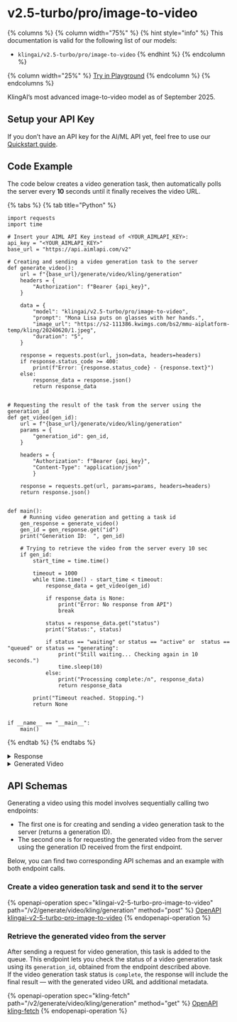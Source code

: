 # v2.5-turbo/pro/image-to-video

{% columns %}
{% column width="75%" %}
{% hint style="info" %}
This documentation is valid for the following list of our models:

* `klingai/v2.5-turbo/pro/image-to-video`
{% endhint %}
{% endcolumn %}

{% column width="25%" %}
<a href="https://aimlapi.com/app/?model=klingai/v2.5-turbo/pro/image-to-video&#x26;mode=video" class="button primary">Try in Playground</a>
{% endcolumn %}
{% endcolumns %}

KlingAI’s most advanced image-to-video model as of September 2025.

## Setup your API Key

If you don’t have an API key for the AI/ML API yet, feel free to use our [Quickstart guide](https://docs.aimlapi.com/quickstart/setting-up).

## Code Example

The code below creates a video generation task, then automatically polls the server every **10** seconds until it finally receives the video URL.

{% tabs %}
{% tab title="Python" %}
<pre class="language-python" data-overflow="wrap"><code class="lang-python">import requests
import time

# Insert your AIML API Key instead of &#x3C;YOUR_AIMLAPI_KEY>:
api_key = "&#x3C;YOUR_AIMLAPI_KEY>"
base_url = "https://api.aimlapi.com/v2"

# Creating and sending a video generation task to the server
def generate_video():
    url = f"{base_url}/generate/video/kling/generation"
    headers = {
        "Authorization": f"Bearer {api_key}", 
    }
<strong>
</strong>    data = {
        "model": "klingai/v2.5-turbo/pro/image-to-video",
        "prompt": "Mona Lisa puts on glasses with her hands.",
        "image_url": "https://s2-111386.kwimgs.com/bs2/mmu-aiplatform-temp/kling/20240620/1.jpeg",
        "duration": "5",       
    }
 
    response = requests.post(url, json=data, headers=headers)
    if response.status_code >= 400:
        print(f"Error: {response.status_code} - {response.text}")
    else:
        response_data = response.json()
        return response_data
    

# Requesting the result of the task from the server using the generation_id
def get_video(gen_id):
    url = f"{base_url}/generate/video/kling/generation"
    params = {
        "generation_id": gen_id,
    }
    
    headers = {
        "Authorization": f"Bearer {api_key}", 
        "Content-Type": "application/json"
        }

    response = requests.get(url, params=params, headers=headers)
    return response.json()


def main():
     # Running video generation and getting a task id
    gen_response = generate_video()
    gen_id = gen_response.get("id")
    print("Generation ID:  ", gen_id)

    # Trying to retrieve the video from the server every 10 sec
    if gen_id:
        start_time = time.time()

        timeout = 1000
        while time.time() - start_time &#x3C; timeout:
            response_data = get_video(gen_id)

            if response_data is None:
                print("Error: No response from API")
                break
        
            status = response_data.get("status")
            print("Status:", status)

            if status == "waiting" or status == "active" or  status == "queued" or status == "generating":
                print("Still waiting... Checking again in 10 seconds.")
                time.sleep(10)
            else:
                print("Processing complete:/n", response_data)
                return response_data
   
        print("Timeout reached. Stopping.")
        return None     


if __name__ == "__main__":
    main()
</code></pre>
{% endtab %}
{% endtabs %}

<details>

<summary>Response</summary>

{% code overflow="wrap" %}
```json5
Generation ID:   935ed026-34da-4357-bb8d-d7f444a2393b:klingai/v2.5-turbo/pro/image-to-video
Status: generating
Still waiting... Checking again in 10 seconds.
Status: generating
Still waiting... Checking again in 10 seconds.
Status: generating
Still waiting... Checking again in 10 seconds.
Status: generating
Still waiting... Checking again in 10 seconds.
Status: generating
Still waiting... Checking again in 10 seconds.
Status: generating
Still waiting... Checking again in 10 seconds.
Status: generating
Still waiting... Checking again in 10 seconds.
Status: generating
Still waiting... Checking again in 10 seconds.
Status: generating
Still waiting... Checking again in 10 seconds.
Status: generating
Still waiting... Checking again in 10 seconds.
Status: generating
Still waiting... Checking again in 10 seconds.
Status: generating
Still waiting... Checking again in 10 seconds.
Status: generating
Still waiting... Checking again in 10 seconds.
Status: completed
Processing complete:/n {'id': '935ed026-34da-4357-bb8d-d7f444a2393b:klingai/v2.5-turbo/pro/image-to-video', 'status': 'completed', 'video': {'url': 'https://cdn.aimlapi.com/eagle/files/koala/Wr1zMMgriXmIeQh0GGjZV_output.mp4', 'content_type': 'video/mp4', 'file_name': 'output.mp4', 'file_size': 17744261}}
```
{% endcode %}

</details>

<details>

<summary>Generated Video</summary>

**Original**: [1180x1756](https://drive.google.com/file/d/1UYHWEX_Rghb4NzQ2umIsoj-Vuhs18JNv/view?usp=sharing)

**Low-res GIF preview**:

<div align="left"><figure><img src="../../../.gitbook/assets/klingai-v2.5-turbo-pro-image-to-video_preview.gif" alt=""><figcaption><p><code>"prompt": "Mona Lisa puts on glasses with her hands."</code></p></figcaption></figure></div>

</details>

## API Schemas

Generating a video using this model involves sequentially calling two endpoints:

* The first one is for creating and sending a video generation task to the server (returns a generation ID).
* The second one is for requesting the generated video from the server using the generation ID received from the first endpoint.

Below, you can find two corresponding API schemas and an example with both endpoint calls.

### Create a video generation task and send it to the server

{% openapi-operation spec="klingai-v2-5-turbo-pro-image-to-video" path="/v2/generate/video/kling/generation" method="post" %}
[OpenAPI klingai-v2-5-turbo-pro-image-to-video](https://raw.githubusercontent.com/aimlapi/api-docs/refs/heads/main/docs/api-references/video-models/Kling-AI/v2.5-turbo-pro-image-to-video.json)
{% endopenapi-operation %}

### Retrieve the generated video from the server

After sending a request for video generation, this task is added to the queue. This endpoint lets you check the status of a video generation task using its `generation_id`, obtained from the endpoint described above.\
If the video generation task status is `complete`, the response will include the final result — with the generated video URL and additional metadata.

{% openapi-operation spec="kling-fetch" path="/v2/generate/video/kling/generation" method="get" %}
[OpenAPI kling-fetch](https://raw.githubusercontent.com/aimlapi/api-docs/refs/heads/main/docs/api-references/video-models/Kling-AI/v1.6-standard-effects-pair.json)
{% endopenapi-operation %}
